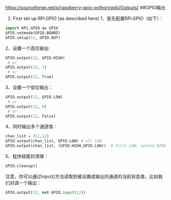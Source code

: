 https://sourceforge.net/p/raspberry-gpio-python/wiki/Outputs/
##GPIO输出
1. First set up RPi.GPIO (as described here)
1、首先配置RPi.GPIO（如下）：
```python
import RPi.GPIO as GPIO
GPIO.setmode(GPIO.BOARD)
GPIO.setup(12, GPIO.OUT)
```
2、设置一个高位输出:
```python
GPIO.output(12, GPIO.HIGH)
 # or
GPIO.output(12, 1)
 # or
GPIO.output(12, True)
```
3、设置一个低位输出：
```python
GPIO.output(12, GPIO.LOW)
 # or
GPIO.output(12, 0)
 # or
GPIO.output(12, False)
```
4、同时输出多个通道值：
```python
chan_list = (11,12)
GPIO.output(chan_list, GPIO.LOW) # all LOW
GPIO.output(chan_list, (GPIO.HIGH,GPIO.LOW))  # first LOW, second HIGH
```
5、程序结尾的清理：
```python
GPIO.cleanup()
```
注意，你可以通过input()方法读取到被设置成输出的通道的当前状态值，比如我们对调一个输出：
```python
GPIO.output(12, not GPIO.input(12))
```
